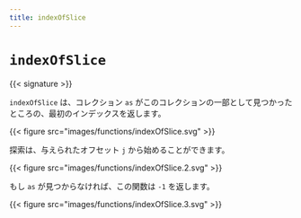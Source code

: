 ```yaml
---
title: indexOfSlice
---
```


# `indexOfSlice`

{{< signature >}}

`indexOfSlice` は、コレクション `as` がこのコレクションの一部として見つかったところの、最初のインデックスを返します。

{{< figure src="images/functions/indexOfSlice.svg" >}}

探索は、与えられたオフセット `j` から始めることができます。

{{< figure src="images/functions/indexOfSlice.2.svg" >}}

もし `as` が見つからなければ、この関数は `-1` を返します。

{{< figure src="images/functions/indexOfSlice.3.svg" >}}
